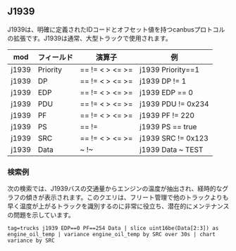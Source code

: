 ## J1939

J1939は、明確に定義されたIDコードとオフセット値を持つcanbusプロトコルの拡張です。J1939は通常、大型トラックで使用されます。

| mod | フィールド | 演算子 | 例 
|-----|-------|-----------|---------
| j1939 | Priority | == != < > <= >= | j1939 Priority==1
| j1939 | DP | == != < > <= >=| j1939 DP != 1 
| j1939 | EDP | == != < > <= >= | j1939 EDP == 0 
| j1939 | PDU | == != < > <= >= | j1939 PDU != 0x234 
| j1939 | PF | == != < > <= >= | j1939 PF != 220 
| j1939 | PS | == != | j1939 PS == true 
| j1939 | SRC | == != < > <= >= | j1939 SRC != 0x123 
| j1939 | Data | ~ !~ | j1939 Data ~ TEST

### 検索例

次の検索では、J1939バスの交通量からエンジンの温度が抽出され、経時的なグラフの傾きが表示されます。このクエリは、フリート管理で他のトラックよりも早く温度が上がるトラックを識別するのに非常に役立ち、潜在的にメンテナンスの問題を示しています。

```
tag=trucks j1939 EDP==0 PF==254 Data | slice uint16be(Data[2:3]) as engine_oil_temp | variance engine_oil_temp by SRC over 30s | chart variance by SRC
```
